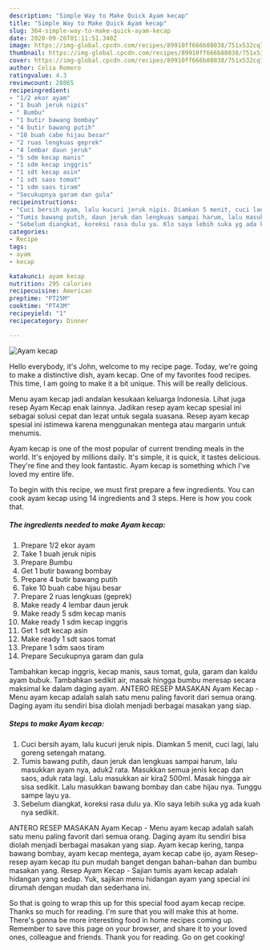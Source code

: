 ```yaml
---
description: "Simple Way to Make Quick Ayam kecap"
title: "Simple Way to Make Quick Ayam kecap"
slug: 364-simple-way-to-make-quick-ayam-kecap
date: 2020-09-26T01:11:51.340Z
image: https://img-global.cpcdn.com/recipes/89910ff666b88038/751x532cq70/ayam-kecap-foto-resep-utama.jpg
thumbnail: https://img-global.cpcdn.com/recipes/89910ff666b88038/751x532cq70/ayam-kecap-foto-resep-utama.jpg
cover: https://img-global.cpcdn.com/recipes/89910ff666b88038/751x532cq70/ayam-kecap-foto-resep-utama.jpg
author: Celia Romero
ratingvalue: 4.3
reviewcount: 28865
recipeingredient:
- "1/2 ekor ayam"
- "1 buah jeruk nipis"
- " Bumbu"
- "1 butir bawang bombay"
- "4 butir bawang putih"
- "10 buah cabe hijau besar"
- "2 ruas lengkuas geprek"
- "4 lembar daun jeruk"
- "5 sdm kecap manis"
- "1 sdm kecap inggris"
- "1 sdt kecap asin"
- "1 sdt saos tomat"
- "1 sdm saos tiram"
- "Secukupnya garam dan gula"
recipeinstructions:
- "Cuci bersih ayam, lalu kucuri jeruk nipis. Diamkan 5 menit, cuci lagi, lalu goreng setengah matang."
- "Tumis bawang putih, daun jeruk dan lengkuas sampai harum, lalu masukkan ayam nya, aduk2 rata. Masukkan semua jenis kecap dan saos, aduk rata lagi. Lalu masukkan air kira2 500ml. Masak hingga air sisa sedikit. Lalu masukkan bawang bombay dan cabe hijau nya. Tunggu sampe layu ya."
- "Sebelum diangkat, koreksi rasa dulu ya. Klo saya lebih suka yg ada kuah nya sedikit."
categories:
- Recipe
tags:
- ayam
- kecap

katakunci: ayam kecap 
nutrition: 295 calories
recipecuisine: American
preptime: "PT25M"
cooktime: "PT43M"
recipeyield: "1"
recipecategory: Dinner

---
```



![Ayam kecap](https://img-global.cpcdn.com/recipes/89910ff666b88038/751x532cq70/ayam-kecap-foto-resep-utama.jpg)

Hello everybody, it's John, welcome to my recipe page. Today, we're going to make a distinctive dish, ayam kecap. One of my favorites food recipes. This time, I am going to make it a bit unique. This will be really delicious.

Menu ayam kecap jadi andalan kesukaan keluarga Indonesia. Lihat juga resep Ayam Kecap enak lainnya. Jadikan resep ayam kecap spesial ini sebagai solusi cepat dan lezat untuk segala suasana. Resep ayam kecap spesial ini istimewa karena menggunakan mentega atau margarin untuk menumis.

Ayam kecap is one of the most popular of current trending meals in the world. It's enjoyed by millions daily. It's simple, it is quick, it tastes delicious. They're fine and they look fantastic. Ayam kecap is something which I've loved my entire life.


To begin with this recipe, we must first prepare a few ingredients. You can cook ayam kecap using 14 ingredients and 3 steps. Here is how you cook that.

<!--inarticleads1-->

##### The ingredients needed to make Ayam kecap:

1. Prepare 1/2 ekor ayam
1. Take 1 buah jeruk nipis
1. Prepare  Bumbu
1. Get 1 butir bawang bombay
1. Prepare 4 butir bawang putih
1. Take 10 buah cabe hijau besar
1. Prepare 2 ruas lengkuas (geprek)
1. Make ready 4 lembar daun jeruk
1. Make ready 5 sdm kecap manis
1. Make ready 1 sdm kecap inggris
1. Get 1 sdt kecap asin
1. Make ready 1 sdt saos tomat
1. Prepare 1 sdm saos tiram
1. Prepare Secukupnya garam dan gula


Tambahkan kecap inggris, kecap manis, saus tomat, gula, garam dan kaldu ayam bubuk. Tambahkan sedikit air, masak hingga bumbu meresap secara maksimal ke dalam daging ayam. ANTERO RESEP MASAKAN Ayam Kecap - Menu ayam kecap adalah salah satu menu paling favorit dari semua orang. Daging ayam itu sendiri bisa diolah menjadi berbagai masakan yang siap. 

<!--inarticleads2-->

##### Steps to make Ayam kecap:

1. Cuci bersih ayam, lalu kucuri jeruk nipis. Diamkan 5 menit, cuci lagi, lalu goreng setengah matang.
1. Tumis bawang putih, daun jeruk dan lengkuas sampai harum, lalu masukkan ayam nya, aduk2 rata. Masukkan semua jenis kecap dan saos, aduk rata lagi. Lalu masukkan air kira2 500ml. Masak hingga air sisa sedikit. Lalu masukkan bawang bombay dan cabe hijau nya. Tunggu sampe layu ya.
1. Sebelum diangkat, koreksi rasa dulu ya. Klo saya lebih suka yg ada kuah nya sedikit.


ANTERO RESEP MASAKAN Ayam Kecap - Menu ayam kecap adalah salah satu menu paling favorit dari semua orang. Daging ayam itu sendiri bisa diolah menjadi berbagai masakan yang siap. Ayam kecap kering, tanpa bawang bombay, ayam kecap mentega, ayam kecap cabe ijo, ayam Resep-resep ayam kecap itu pun mudah banget dengan bahan-bahan dan bumbu masakan yang. Resep Ayam Kecap - Sajian tumis ayam kecap adalah hidangan yang sedap. Yuk, sajikan menu hidangan ayam yang special ini dirumah dengan mudah dan sederhana ini. 

So that is going to wrap this up for this special food ayam kecap recipe. Thanks so much for reading. I'm sure that you will make this at home. There's gonna be more interesting food in home recipes coming up. Remember to save this page on your browser, and share it to your loved ones, colleague and friends. Thank you for reading. Go on get cooking!
